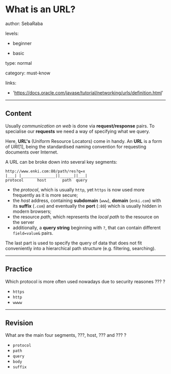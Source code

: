 # What is an URL?
author: SebaRaba

levels:

  - beginner

  - basic

type: normal

category: must-know

links:

  - 'https://docs.oracle.com/javase/tutorial/networking/urls/definition.html'

---
## Content

Usually *communication on web* is done via **request/response** pairs. To specialise our **requests** we need a way of specifying what we query.

Here, **URL's** (Uniform Resource Locators) come in handy. An **URL** is a form of *URI*[1], being the standardised naming convention for requesting documents over Internet.

A URL can be broke down into several key segments:
```
http://www.enki.com:80/path/res?q=x
|___| |_______________||______||___|
protocol      host       path  query
```

- the *protocol*, which is usually `http`, yet `https` is now used more frequently as it is more secure;
- the *host* address, containing **subdomain** (`www`), **domain** (`enki.com`) with its **suffix** (`.com`) and eventually the **port** (`:80`) which is usually hidden in modern browsers;
- the resource *path*, which represents the *local path* to the resource on the server
- additionally, a **query string** beginning with `?`, that can contain different `field=value&` pairs.

The last part is used to specify the query of data that does not fit conveniently into a hierarchical path structure (e.g. filtering, searching).

---
## Practice

Which protocol is more often used nowadays due to security reasones
??? ?

* `https`
* `http`
* `wwww`

---
## Revision

What are the main four segments, ???, host, ??? and
??? ?

* `protocol`
* `path`
* `query`
* `body`
* `suffix`

